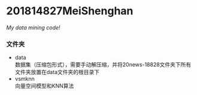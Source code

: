 # 201814827MeiShenghan
*My data mining code!*  
### 文件夹
- data  
  数据集（压缩包形式），需要手动解压缩，并将20news-18828文件夹下所有文件夹放置在data文件夹的根目录下  
- vsmknn  
  向量空间模型和KNN算法  
